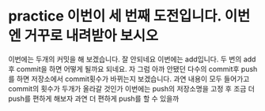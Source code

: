 # practice 이번이 세 번째 도전입니다. 이번엔 거꾸로 내려받아 보시오
이번에는 두개의 커밋을 해 보겠습니다.
잘 안되네요 이번에는 add입니다. 
두 번의 add 후 commit을 하면 어떻게 될까요
되네요. 자 그럼 아까 안됐던 다수의 commit후 push를 하면 저장소에서 commit횟수가 바뀌는지 보겠습니다. 
과연 내용이 모두 들어가고 commit의 횟수가 두개가 올라갈 것인가
이번에는 push의 저장소명을 고정 후 조금 더 push를 편하게 해보자
과연 더 편하게 push를 할 수 있을까
